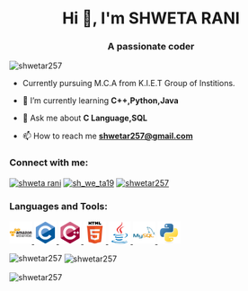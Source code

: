 
 <h1 align="center">Hi 👋, I'm SHWETA RANI</h1>
<h3 align="center">A passionate coder</h3>

<p align="left"> <img src="https://komarev.com/ghpvc/?username=shwetar257&label=Profile%20views&color=0e75b6&style=flat" alt="shwetar257" /> </p>

- Currently pursuing M.C.A from K.I.E.T Group of Institions.

- 🌱 I’m currently learning **C++,Python,Java**

- 💬 Ask me about **C Language,SQL**

- 📫 How to reach me **shwetar257@gmail.com**

<h3 align="left">Connect with me:</h3>
<p align="left">
<a href="https://linkedin.com/in/shweta rani" target="blank"><img align="center" src="https://raw.githubusercontent.com/rahuldkjain/github-profile-readme-generator/master/src/images/icons/Social/linked-in-alt.svg" alt="shweta rani" height="30" width="40" /></a>
<a href="https://instagram.com/sh_we_ta19" target="blank"><img align="center" src="https://raw.githubusercontent.com/rahuldkjain/github-profile-readme-generator/master/src/images/icons/Social/instagram.svg" alt="sh_we_ta19" height="30" width="40" /></a>
<a href="https://www.hackerrank.com/shwetar257" target="blank"><img align="center" src="https://raw.githubusercontent.com/rahuldkjain/github-profile-readme-generator/master/src/images/icons/Social/hackerrank.svg" alt="shwetar257" height="30" width="40" /></a>
</p>

<h3 align="left">Languages and Tools:</h3>
<p align="left"> <a href="https://aws.amazon.com" target="_blank"> <img src="https://raw.githubusercontent.com/devicons/devicon/master/icons/amazonwebservices/amazonwebservices-original-wordmark.svg" alt="aws" width="40" height="40"/> </a> <a href="https://www.cprogramming.com/" target="_blank"> <img src="https://raw.githubusercontent.com/devicons/devicon/master/icons/c/c-original.svg" alt="c" width="40" height="40"/> </a> <a href="https://www.w3schools.com/cpp/" target="_blank"> <img src="https://raw.githubusercontent.com/devicons/devicon/master/icons/cplusplus/cplusplus-original.svg" alt="cplusplus" width="40" height="40"/> </a> <a href="https://www.w3.org/html/" target="_blank"> <img src="https://raw.githubusercontent.com/devicons/devicon/master/icons/html5/html5-original-wordmark.svg" alt="html5" width="40" height="40"/> </a> <a href="https://www.java.com" target="_blank"> <img src="https://raw.githubusercontent.com/devicons/devicon/master/icons/java/java-original.svg" alt="java" width="40" height="40"/> </a> <a href="https://www.mysql.com/" target="_blank"> <img src="https://raw.githubusercontent.com/devicons/devicon/master/icons/mysql/mysql-original-wordmark.svg" alt="mysql" width="40" height="40"/> </a> <a href="https://www.python.org" target="_blank"> <img src="https://raw.githubusercontent.com/devicons/devicon/master/icons/python/python-original.svg" alt="python" width="40" height="40"/> </a> </p>

<p><img align="left" src="https://github-readme-stats.vercel.app/api/top-langs?username=shwetar257&show_icons=true&locale=en&layout=compact" alt="shwetar257" /></p>

<p>&nbsp;<img align="center" src="https://github-readme-stats.vercel.app/api?username=shwetar257&show_icons=true&locale=en" alt="shwetar257" /></p>

<p><img align="center" src="https://github-readme-streak-stats.herokuapp.com/?user=shwetar257&" alt="shwetar257" /></p>

<!--
**Shwetar257/Shwetar257** is a ✨ _special_ ✨ repository because its `README.md` (this file) appears on your GitHub profile.

Here are some ideas to get you started:

- 🔭 I’m currently working on ...
- 🌱 I’m currently learning c++,java,python
- 👯 I’m looking to collaborate on ...
- 🤔 I’m looking for help with ...
- 💬 Ask me about clanguage,sql
- 📫 How to reach me: shwetar257@gmail.com
- 😄 Pronouns: ...
- ⚡ Fun fact: ...
-->
